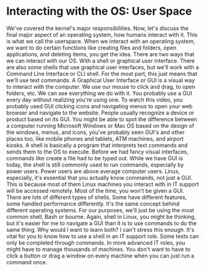 # Interacting with the OS: User Space

We've covered the kernel's major responsibilities. Now, let's discuss the final major aspect of an operating system, how humans interact with it. This is what we call the userspace. When we interact with an operating system, we want to do certain functions like creating files and folders, open applications, and deleting items, you get the idea. There are two ways that we can interact with our OS. With a shell or graphical user interface. There are also some shells that use graphical user interfaces, but we'll work with a Command Line Interface or CLI shell. For the most part, this just means that we'll use text commands. A Graphical User Interface or GUI is a visual way to interact with the computer. We use our mouse to click and drag, to open folders, etc. We can see everything we do with it. You probably use a GUI every day without realizing you're using one. To watch this video, you probably used GUI clicking icons and navigating menus to open your web browser and navigate to the website. People usually recognize a device or product based on its GUI. You might be able to spot the difference between a computer running Microsoft Windows or Mac OS based on the design of the windows, menus, and icons, you've probably seen GUI's and other places too, like mobile phones and tablets, ATM machines, and airport kiosks. A shell is basically a program that interprets text commands and sends them to the OS to execute. Before we had fancy visual interfaces, commands like create a file had to be typed out. While we have GUI is today, the shell is still commonly used to run commands, especially by power users. Power users are above average computer users. Linux, especially, it's essential that you actually know commands, not just a GUI. This is because most of them Linux machines you interact with in IT support will be accessed remotely. Most of the time, you won't be given a GUI. There are lots of different types of shells. Some have different features, some handled performance differently. It's the same concept behind different operating systems. For our purposes, we'll just be using the most common shell, Bash or bourne. Again, shell in Linux, you might be thinking, but it's easier for me to navigate a GUI than it is to use commands to do the same thing. Why would I want to learn both? I can't stress this enough. It's vital for you to know how to use a shell in an IT support role. Some tests can only be completed through commands. In more advanced IT roles, you might have to manage thousands of machines. You don't want to have to click a button or drag a window on every machine when you can just run a command once.

​